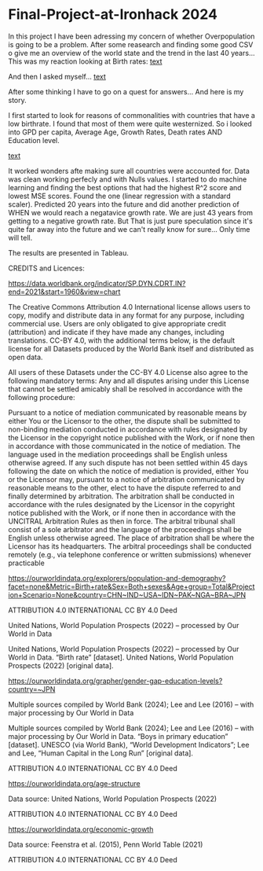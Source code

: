 # Final-Project-at-Ironhack 2024

In this project I have been adressing my concern of whether Overpopulation is going to be a problem. After some reasearch and finding some good CSV o give me an overview of the world state and the trend in the last 40 years... This was my reaction looking at Birth rates:
[text](https://www.google.com/url?sa%3Di%26url%3Dhttps%3A%2F%2Fgiphy.com%2Fexplore%2Fbaby%26psig%3DAOvVaw1WQ3PhCwg5AzARWX6t8Seo%26ust%3D1717770628894000%26source%3Dimages%26cd%3Dvfe%26opi%3D89978449%26ved%3D0CBQQjRxqFwoTCPj9wrSYx4YDFQAAAAAdAAAAABAQ)

And then I asked myself...
[text](https://www.google.com/url?sa%3Di%26url%3Dhttps%3A%2F%2Fgiphy.com%2Fexplore%2Fbut-why%26psig%3DAOvVaw3BFruPpNLzAWejFrCosMJm%26ust%3D1717771291040000%26source%3Dimages%26cd%3Dvfe%26opi%3D89978449%26ved%3D0CBQQjRxqFwoTCLDJv--ax4YDFQAAAAAdAAAAABAX)

After some thinking I have to go on a quest for answers... And here is my story. 

I first started to look for reasons of commonalities with countries that have a low birthrate. I found that most of them were quite westernized. So i looked into GPD per capita, Average Age, Growth Rates, Death rates AND Education level. 

[text](https://www.google.com/url?sa%3Di%26url%3Dhttps%3A%2F%2Fgiphy.com%2Fexplore%2Ffast-typing%26psig%3DAOvVaw1K4QydxgBydkmSBmwxub7F%26ust%3D1717771587894000%26source%3Dimages%26cd%3Dvfe%26opi%3D89978449%26ved%3D0CBQQjRxqFwoTCMiV9Pubx4YDFQAAAAAdAAAAABAE)


It worked wonders afte making sure all countries were accounted for. Data was clean working perfecly and with Nulls values. I started to do machine learning and finding the best options that had the highest R^2 score and lowest MSE scores. Found the one (linear regression with a standard scaler). Predicted 20 years into the future and did another prediction of WHEN we would reach a negatavice growth rate. We are just 43 years from getting to a negative growth rate. But That is just pure speculation since it's quite far away into the future and we can't really know for sure...
Only time will tell. 

The results are presented in Tableau. 



CREDITS and Licences: 

https://data.worldbank.org/indicator/SP.DYN.CDRT.IN?end=2021&start=1960&view=chart

The Creative Commons Attribution 4.0 International license allows users to copy, modify and distribute data in any format for any purpose, including commercial use. Users are only obligated to give appropriate credit (attribution) and indicate if they have made any changes, including translations. CC-BY 4.0, with the additional terms below, is the default license for all Datasets produced by the World Bank itself and distributed as open data.

All users of these Datasets under the CC-BY 4.0 License also agree to the following mandatory terms: Any and all disputes arising under this License that cannot be settled amicably shall be resolved in accordance with the following procedure:

Pursuant to a notice of mediation communicated by reasonable means by either You or the Licensor to the other, the dispute shall be submitted to non-binding mediation conducted in accordance with rules designated by the Licensor in the copyright notice published with the Work, or if none then in accordance with those communicated in the notice of mediation. The language used in the mediation proceedings shall be English unless otherwise agreed.
If any such dispute has not been settled within 45 days following the date on which the notice of mediation is provided, either You or the Licensor may, pursuant to a notice of arbitration communicated by reasonable means to the other, elect to have the dispute referred to and finally determined by arbitration. The arbitration shall be conducted in accordance with the rules designated by the Licensor in the copyright notice published with the Work, or if none then in accordance with the UNCITRAL Arbitration Rules as then in force. The arbitral tribunal shall consist of a sole arbitrator and the language of the proceedings shall be English unless otherwise agreed. The place of arbitration shall be where the Licensor has its headquarters. The arbitral proceedings shall be conducted remotely (e.g., via telephone conference or written submissions) whenever practicable

https://ourworldindata.org/explorers/population-and-demography?facet=none&Metric=Birth+rate&Sex=Both+sexes&Age+group=Total&Projection+Scenario=None&country=CHN~IND~USA~IDN~PAK~NGA~BRA~JPN

ATTRIBUTION 4.0 INTERNATIONAL
  CC BY 4.0
Deed

United Nations, World Population Prospects (2022) – processed by Our World in Data

United Nations, World Population Prospects (2022) – processed by Our World in Data. “Birth rate” [dataset]. United Nations, World Population Prospects (2022) [original data].

https://ourworldindata.org/grapher/gender-gap-education-levels?country=~JPN

Multiple sources compiled by World Bank (2024); Lee and Lee (2016) – with major processing by Our World in Data

Multiple sources compiled by World Bank (2024); Lee and Lee (2016) – with major processing by Our World in Data. “Boys in primary education” [dataset]. UNESCO (via World Bank), “World Development Indicators”; Lee and Lee, “Human Capital in the Long Run” [original data].

ATTRIBUTION 4.0 INTERNATIONAL
  CC BY 4.0
Deed


https://ourworldindata.org/age-structure

Data source: United Nations, World Population Prospects (2022)

ATTRIBUTION 4.0 INTERNATIONAL
  CC BY 4.0
Deed

https://ourworldindata.org/economic-growth

Data source: Feenstra et al. (2015), Penn World Table (2021)

ATTRIBUTION 4.0 INTERNATIONAL
  CC BY 4.0
Deed
